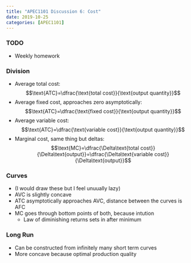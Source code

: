 ```yaml
---
title: "APEC1101 Discussion 6: Cost"
date: 2019-10-25
categories: [APEC1101]
---
```


### TODO

- Weekly homework

### Division

- Average total cost: $$\text{ATC}=\dfrac{\text{total cost}}{\text{output quantity}}$$
- Average fixed cost, approaches zero asymptotically: $$\text{ATC}=\dfrac{\text{fixed cost}}{\text{output quantity}}$$
- Average variable cost: $$\text{ATC}=\dfrac{\text{variable cost}}{\text{output quantity}}$$
- Marginal cost, same thing but deltas: $$\text{MC}=\dfrac{\Delta\text{total cost}}{\Delta\text{output}}=\dfrac{\Delta\text{variable cost}}{\Delta\text{output}}$$

### Curves

- (I would draw these but I feel unuually lazy)
- AVC is slightly concave
- ATC asymptotically approaches AVC, distance between the curves is AFC
- MC goes through bottom points of both, because intution
    - Law of diminishing returns sets in after minimum

### Long Run

- Can be constructed from infinitely many short term curves
- More concave because optimal production quality
